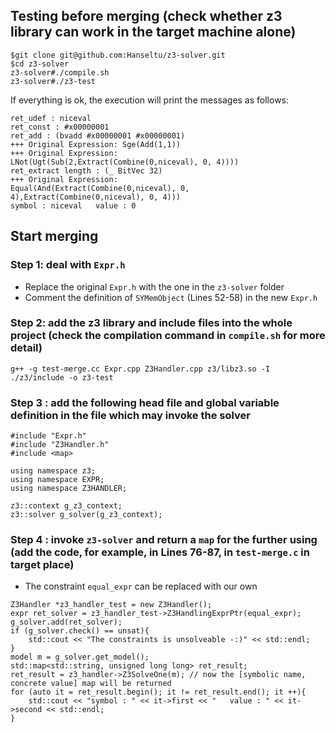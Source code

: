 ## Testing before merging (check whether z3 library can work in the target machine alone)

```
$git clone git@github.com:Hanseltu/z3-solver.git
$cd z3-solver
z3-solver#./compile.sh
z3-solver#./z3-test
```
If everything is ok, the execution will print the messages as follows:
```
ret_udef : niceval
ret_const : #x00000001
ret_add : (bvadd #x00000001 #x00000001)
+++ Original Expression: Sge(Add(1,1))
+++ Original Expression: 
LNot(Ugt(Sub(2,Extract(Combine(0,niceval), 0, 4))))
ret_extract length : (_ BitVec 32)
+++ Original Expression: 
Equal(And(Extract(Combine(0,niceval), 0, 4),Extract(Combine(0,niceval), 0, 4)))
symbol : niceval   value : 0
```

## Start merging

### Step 1: deal with `Expr.h`

* Replace the original `Expr.h` with the one in the `z3-solver` folder
* Comment the definition of `SYMemObject` (Lines 52-58) in the new `Expr.h`

### Step 2: add the z3 library and include files into the whole project (check the compilation command in `compile.sh` for more detail)

```
g++ -g test-merge.cc Expr.cpp Z3Handler.cpp z3/libz3.so -I ./z3/include -o z3-test
```

### Step 3 : add the following head file and global variable definition in the file which may invoke the solver

```
#include "Expr.h"
#include "Z3Handler.h"
#include <map>

using namespace z3;
using namespace EXPR;
using namespace Z3HANDLER;

z3::context g_z3_context;
z3::solver g_solver(g_z3_context);
```

### Step 4 : invoke `z3-solver` and return a `map` for the further using (add the code, for example, in Lines 76-87, in `test-merge.c` in target place)

* The constraint `equal_expr` can be replaced with our own
```
Z3Handler *z3_handler_test = new Z3Handler();
expr ret_solver = z3_handler_test->Z3HandlingExprPtr(equal_expr);
g_solver.add(ret_solver);
if (g_solver.check() == unsat){
    std::cout << "The constraints is unsolveable -:)" << std::endl;
}
model m = g_solver.get_model();
std::map<std::string, unsigned long long> ret_result;
ret_result = z3_handler->Z3SolveOne(m); // now the [symbolic name, concrete value] map will be returned
for (auto it = ret_result.begin(); it != ret_result.end(); it ++){
    std::cout << "symbol : " << it->first << "   value : " << it->second << std::endl;
}
```


